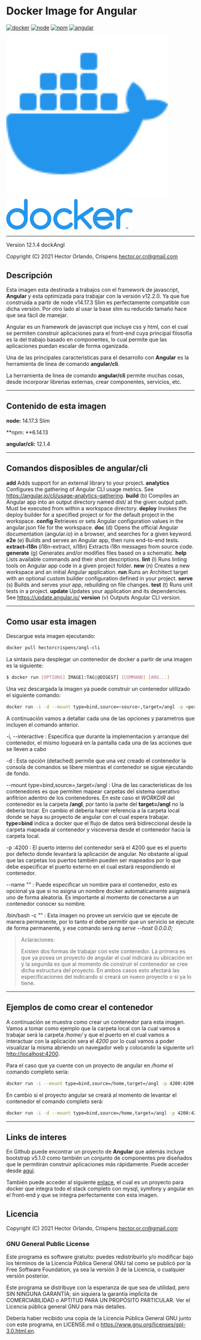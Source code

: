 # Docker Image for Angular

[![docker](https://img.shields.io/badge/Docker-19.03.8-informational?style=plastic&logo=docker)](https://www.docker.com/) [![node](https://img.shields.io/badge/Node-14.17.3:Slim-success?style=plastic&logo=node.js)](https://nodejs.org/es/) [![npm](https://img.shields.io/badge/npm-6.14.13-cb3837?style=plastic&logo=npm)](https://www.npmjs.com/)  [![angular](https://img.shields.io/badge/Angular/cli-12.1.4-cb3837?style=plastic&logo=AngularJS)](https://angular.io/cli)



<img src="img/docker.svg" alt="icons8-docker" style="zoom:450%;" /> <img src="img/texto.svg" alt="texto" style="zoom:33%;" />

------

Version 12.1.4 dockAngl

Copyright (C) 2021 Hector Orlando, Crispens
[hector.or.cr@gmail.com](mailto:hector.or.cr@gmail.com)

## Descripción

Esta imagen esta destinada a trabajos con el framework de javascript, **Angular** y esta optimizada para trabajar con la versión v12.2.0. Ya que fue construida a partir de node v14.17.3 Slim es perfectamente compatible con dicha versión. Por otro lado al usar la base slim su reducido tamaño hace que sea fácil de manejar.

Angular es un framework de javascript que incluye css y html, con el cual se permiten construir aplicaciones para el front-end cuya principal filosofia es la del trabajo basado en componentes, lo cual permite que las aplicaciones puedan escalar de forma oganizada.

Una de las principales características para el desarrollo con **Angular** es la herramienta de linea de comando **angular/cli**.

La herramienta de linea de comando **angular/cli** permite muchas cosas, desde incorporar librerias externas, crear componentes, servicios, etc. 

------



## Contenido de esta imagen

**node:** 14.17.3 Slim

**npm: **6.14.13

**angular/cli:** 12.1.4

------



## Comandos disposibles de angular/cli

  **add** Adds support for an external library to your project.
  **analytics** Configures the gathering of Angular CLI usage metrics. See https://angular.io/cli/usage-analytics-gathering.
  **build** (b) Compiles an Angular app into an output directory named dist/ at the given output path. Must be executed from within a workspace directory.
  **deploy** Invokes the deploy builder for a specified project or for the default project in the workspace.
  **config** Retrieves or sets Angular configuration values in the angular.json file for the workspace.
  **doc** (d) Opens the official Angular documentation (angular.io) in a browser, and searches for a given keyword.
  **e2e** (e) Builds and serves an Angular app, then runs end-to-end tests.
  **extract-i18n** (i18n-extract, xi18n) Extracts i18n messages from source code.
  **generate** (g) Generates and/or modifies files based on a schematic.
  **help** Lists available commands and their short descriptions.
  **lint** (l) Runs linting tools on Angular app code in a given project folder.
  **new** (n) Creates a new workspace and an initial Angular application.
  **run** Runs an Architect target with an optional custom builder configuration defined in your project.
  **serve** (s) Builds and serves your app, rebuilding on file changes.
  **test** (t) Runs unit tests in a project.
  **update** Updates your application and its dependencies. See https://update.angular.io/
  **version** (v) Outputs Angular CLI version.

------



## Como usar esta imagen

Descargue esta imagen ejecutando:

```bash
docker pull hectorcrispens/angl-cli
```

La sintaxis para desplegar un contenedor de docker a partir de una imagen es la siguiente:

```bash
$ docker run [OPTIONS] IMAGE[:TAG|@DIGEST] [COMMAND] [ARG...]
```

Una vez descargada la imagen ya puede construir un contenedor utilizado el siguiente comando:

```bash
docker run -i -d --mount type=bind,source=<source>,target=/angl -p <port>:4200 --name "<name>" angl-cli /bin/bash -c "<command>";
```

A continuación vamos a detallar cada una de las opciones y parametros que incluyen el comando anterior.

-i, --interactive : Especifica que durante la implementacion y arranque del contenedor, el mismo logueará en la pantalla cada una de las acciones que se lleven a cabo

-d : Esta opción (detached) permite que una vez creado el contenedor la consola de comandos se libere mientras el contenedor se sigue ejecutando de fondo.

--mount type=bind,source=<source>,target=/angl : Una de las caracteristicas de los contenedores es que permiten mapear carpetas del sistema operativo anfitrion adentro de los contenedores. En este caso el *WORKDIR* del contenedor es la carpeta **/angl**, por tanto la parte del **target=/angl** no la deberia tocar. En cambio el <source> deberia hacer referencia a la carpeta local donde se haya su proyecto de angular con el cual espera trabajar. **type=bind** indica a docker que el flujo de datos será bidireccional desde la carpeta mapeada al contenedor y visceversa desde el contenedor hacia la carpeta local.

-p <port>:4200 :  El puerto interno del contenedor será el 4200 que es el puerto por defecto donde levantará la aplicación de angular. No obstante al igual que las carpetas los puertos también pueden ser mapeados por lo que debe especificar el puerto externo en el cual estará respondiendo el contenedor.

--name "<name>" : Puede especificar un nombre para el contenedor, esto es opcional ya que si no asigna un nombre docker automaticamente asignará uno de forma aleatoria. Es importante al momento de conectarse a un contenedor conocer su nombre.

/bin/bash -c "<command>" : Esta imagen no provee un servicio que se ejecute de manera permanente, por lo tanto el <command> debe permitir que un servicio se ejecute de forma permanente, y ese comando será *ng serve --host 0.0.0.0;*  

> Aclaraciones:
>
> Existen dos formas de trabajar con este contenedor. La primera es que ya posea un proyecto de angular el cual indicará su ubicación en <source> y la segunda es que al momento de construir el contenedor se cree dicha estructura del proyecto. En ambos casos esto afectará las especificaciones del <command> indicando si creará un nuevo proyecto o si ya lo tiene.

------



## Ejemplos de como crear el contenedor

A continuación se muestra como crear un contenedor para esta imagen. Vamos a tomar como ejemplo que la carpeta local con la cual vamos a trabajar será la carpeta */home/* y que el puerto en el cual vamos a interactuar con la aplicación sera el *4200* por lo cual vamos a poder visualizar la misma abriendo un navegador web y colocando la siguiente url: [http://localhost:4200](http://localhost:4200).

Para el caso que ya cuente con un proyecto de angular en */home* el comando completo sería:

```bash
docker run -i --mount type=bind,source=/home,target=/angl -p 4200:4200 --name "container_angl" angl /bin/bash -c "npm install && chmod 777 -R * && ng serve --host 0.0.0.0;";

```

 En cambio si el proyecto angular se creará al momento de levantar el contenedor el comando completo será:

```bash
docker run -i -d --mount type=bind,source=/home,target=/angl -p 4200:4200 --name "container_angl" angl /bin/bash -c "ng new angl --directory ./ && chmod 777 -R * && ng serve --host 0.0.0.0;";
```

------



## Links de interes

En Github puede encontrar un proyecto de **Angular** que además incluye bootstrap v5.1.0 como también un conjunto de componentes pre diseñados que le permitirán construir aplicaciones más rápidamente. Puede acceder desde [aquí](https://github.com/hectorcrispens/anglBtrp).

También puede acceder al siguiente [enlace](https://github.com/sergrida/dockMspa), el cual es un proyecto para docker que integra todo el stack completo con mysql, symfony y angular en el front-end y que se integra perfectamente con esta imagen.



## Licencia

Copyright (C) 2021 Hector Orlando, Crispens
[hector.or.cr@gmail.com](mailto:hector.or.cr@gmail.com)

### GNU General Public License

Este programa es software gratuito: puedes redistribuirlo y/o modificar bajo los términos de la Licencia Pública General GNU tal como se publicó por la Free Software Foundation, ya sea la versión 3 de la Licencia, o cualquier versión posterior.

Este programa se distribuye con la esperanza de que sea de utilidad, pero SIN NINGUNA GARANTÍA; sin siquiera la garantía implícita de COMERCIABILIDAD o APTITUD PARA UN PROPÓSITO PARTICULAR. Ver el Licencia pública general GNU para más detalles.

Debería haber recibido una copia de la Licencia Pública General GNU junto con este programa, en LICENSE.md o https://www.gnu.org/licenses/gpl-3.0.html.en.
